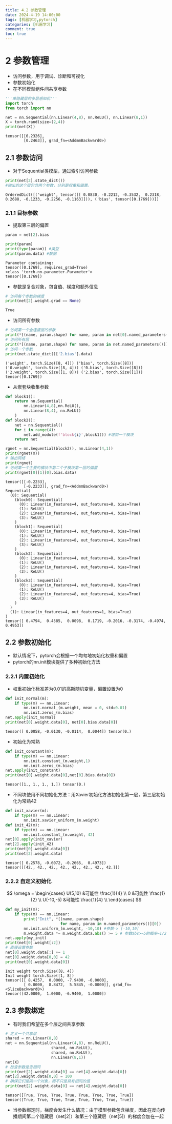```yaml
---
title: 4.2 参数管理
date: 2024-4-19 14:00:00
tags: [机器学习,pytorch]
categories: [机器学习]
comment: true
toc: true
---
```

#  
<!--more-->
# 2 参数管理
- 访问参数，用于调试、诊断和可视化
- 参数初始化
- 在不同模型组件间共享参数


```python
'''单隐藏层的多层感知机'''
import torch
from torch import nn

net = nn.Sequential(nn.Linear(4,8), nn.ReLU(), nn.Linear(8,1))
X = torch.rand(size=(2,4))
print(net(X))
```

    tensor([[0.2326],
            [0.2463]], grad_fn=<AddmmBackward0>)
    

## 2.1 参数访问
- 对于Sequential类模型，通过索引访问参数


```python
print(net[2].state_dict())
#输出的这个层包含两个参数，分别是权重和偏置。
```

    OrderedDict([('weight', tensor([[ 0.0830, -0.2212, -0.3532,  0.2318,  0.2688, -0.1233, -0.2256, -0.1163]])), ('bias', tensor([0.1769]))])
    

### 2.1.1 目标参数
- 提取第三层的偏置


```python
param = net[2].bias

print(param)
print(type(param)) #类型
print(param.data) #数据
```

    Parameter containing:
    tensor([0.1769], requires_grad=True)
    <class 'torch.nn.parameter.Parameter'>
    tensor([0.1769])
    

- 参数是复合对象，包含值、梯度和额外信息


```python
# 访问每个参数的梯度
print(net[2].weight.grad == None)
```

    True
    

- 访问所有参数


```python
# 访问第一个全连接层的参数
print(*[(name, param.shape) for name, param in net[0].named_parameters()])
# 访问所有层
print(*[(name, param.shape) for name, param in net.named_parameters()])
# 访问一个参数
print(net.state_dict()['2.bias'].data)
```

    ('weight', torch.Size([8, 4])) ('bias', torch.Size([8]))
    ('0.weight', torch.Size([8, 4])) ('0.bias', torch.Size([8])) ('2.weight', torch.Size([1, 8])) ('2.bias', torch.Size([1]))
    tensor([0.1769])
    

- 从嵌套块收集参数


```python
def block1():
    return nn.Sequential(
        nn.Linear(4,8),nn.ReLU(),
        nn.Linear(8,4), nn.ReLU()
    )
def block2():
    net = nn.Sequential()
    for i in range(4):
        net.add_module(f'block{i}',block1()) #增加一个模块
    return net

rgnet = nn.Sequential(block2(), nn.Linear(4,1))
print(rgnet(X))
# 输出网络
print(rgnet)
# 访问第一个主要的模块中第二个子模块第一层的偏置
print(rgnet[0][1][0].bias.data)
```

    tensor([[-0.2233],
            [-0.2233]], grad_fn=<AddmmBackward0>)
    Sequential(
      (0): Sequential(
        (block0): Sequential(
          (0): Linear(in_features=4, out_features=8, bias=True)
          (1): ReLU()
          (2): Linear(in_features=8, out_features=4, bias=True)
          (3): ReLU()
        )
        (block1): Sequential(
          (0): Linear(in_features=4, out_features=8, bias=True)
          (1): ReLU()
          (2): Linear(in_features=8, out_features=4, bias=True)
          (3): ReLU()
        )
        (block2): Sequential(
          (0): Linear(in_features=4, out_features=8, bias=True)
          (1): ReLU()
          (2): Linear(in_features=8, out_features=4, bias=True)
          (3): ReLU()
        )
        (block3): Sequential(
          (0): Linear(in_features=4, out_features=8, bias=True)
          (1): ReLU()
          (2): Linear(in_features=8, out_features=4, bias=True)
          (3): ReLU()
        )
      )
      (1): Linear(in_features=4, out_features=1, bias=True)
    )
    tensor([ 0.4794,  0.4585,  0.0098,  0.1719, -0.2016, -0.3174, -0.4974,  0.4953])
    

## 2.2 参数初始化
- 默认情况下，pytorch会根据一个均匀地初始化权重和偏置
- pytorch的nn.init模块提供了多种初始化方法
### 2.2.1 内置初始化
- 权重初始化标准差为0.01的高斯随机变量，偏置设置为0



```python
def init_normal(m):
    if type(m) == nn.Linear:
        nn.init.normal_(m.weight, mean = 0, std=0.01)
        nn.init.zeros_(m.bias)
net.apply(init_normal)
print(net[0].weight.data[0], net[0].bias.data[0])
```

    tensor([ 0.0058, -0.0130, -0.0114,  0.0044]) tensor(0.)
    

- 初始化为常熟


```python
def init_constant(m):
    if type(m) == nn.Linear:
        nn.init.constant_(m.weight,1)
        nn.init.zeros_(m.bias)
net.apply(init_constant)
print(net[0].weight.data[0],net[0].bias.data[0])
```

    tensor([1., 1., 1., 1.]) tensor(0.)
    

- 不同块使用不同初始化方法：用Xavier初始化方法初始化第一层，第三层初始化为常熟42


```python
def init_xavier(m):
    if type(m) == nn.Linear:
        nn.init.xavier_uniform_(m.weight)
def init_42(m):
    if type(m) == nn.Linear:
        nn.init.constant_(m.weight, 42)
net[0].apply(init_xavier)
net[2].apply(init_42)
print(net[0].weight.data[0])
print(net[2].weight.data)
```

    tensor([ 0.2578, -0.6072, -0.2665,  0.4973])
    tensor([[42., 42., 42., 42., 42., 42., 42., 42.]])
    

### 2.2.2 自定义初始化
$$ \omega = \begin{cases} U(5,10) &可能性 \frac{1}{4} \\ 0 &可能性 \frac{1}{2} \\ U(-10,-5) &可能性 \frac{1}{4} \\ \end{cases} $$


```python
def my_init(m):
    if type(m) == nn.Linear:
        print("Init", *[(name, param.shape)
                        for name, param in m.named_parameters()][0])
        nn.init.uniform_(m.weight, -10,10) #参数-> [-10,10]
        m.weight.data *= m.weight.data.abs() >= 5 # 参数abs>=5的概率=1/2 ， 1/2的概率=0，1/2的概率在两个分布
net.apply(my_init)
print(net[0].weight[:2])
# 直接设置参数
net[0].weight.data[:] += 1
net[0].weight.data[0,0] = 42
print(net[0].weight.data[0])
```

    Init weight torch.Size([8, 4])
    Init weight torch.Size([1, 8])
    tensor([[ 8.4257,  0.0000, -7.9400, -0.0000],
            [ 0.0000,  8.8472,  5.5845, -0.0000]], grad_fn=<SliceBackward0>)
    tensor([42.0000,  1.0000, -6.9400,  1.0000])
    

## 2.3 参数绑定
- 有时我们希望在多个层之间共享参数


```python
# 定义一个共享层
shared = nn.Linear(8,8)
net = nn.Sequential(nn.Linear(4,8), nn.ReLU(),
                    shared, nn.ReLU(),
                    shared, nn.ReLU(),
                    nn.Linear(8,1))
net(X)
# 检查参数是否相同
print(net[2].weight.data[0] == net[4].weight.data[0])
net[2].weight.data[0,0] = 100
# 确保它们是同一个对象，而不只是具有相同的值
print(net[2].weight.data[0] == net[4].weight.data[0])
```

    tensor([True, True, True, True, True, True, True, True])
    tensor([True, True, True, True, True, True, True, True])
    

- 当参数绑定时，梯度会发生什么情况：由于模型参数包含梯度，因此在反向传播期间第二个隐藏层（net[2]）和第三个隐藏层（net[5]）的梯度会加在一起
